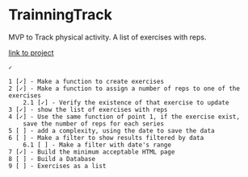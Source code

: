 # TrainningTrack
MVP to Track physical activity. A list of exercises with reps.

[ link to project ](https://salacodigo.github.io/TrainningTrack/src/)

```
✓

1 [✓] - Make a function to create exercises
2 [✓] - Make a function to assign a number of reps to one of the exercises
    2.1 [✓] - Verify the existence of that exercise to update
3 [✓] - show the list of exercises with reps
4 [✓] - Use the same function of point 1, if the exercise exist, 
    save the number of reps for each series
5 [ ] - add a complexity, using the date to save the data
6 [ ] - Make a filter to show results filtered by data
    6.1 [ ] - Make a filter with date's range
7 [✓] - Build the minimum acceptable HTML page
8 [ ] - Build a Database
9 [ ] - Exercises as a list


```    